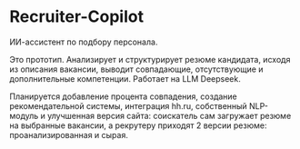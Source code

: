 # Recruiter-Copilot
ИИ-ассистент по подбору персонала.

Это прототип.
Анализирует и структурирует резюме кандидата, исходя из описания вакансии, выводит совпадающие, отсутствующие и дополнительные компетенции. Работает на LLM Deepseek.

Планируется добавление процента совпадения, создание рекомендательной системы, интеграция hh.ru, собственный NLP-модуль и улучшенная версия сайта: соискатель сам загружает резюме на выбранные вакансии, а рекрутеру приходят 2 версии резюме: проанализированная и сырая.
